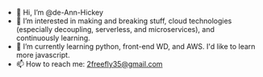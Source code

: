 - 👋 Hi, I’m @de-Ann-Hickey
- 👀 I’m interested in making and breaking stuff, cloud technologies (especially decoupling, serverless, and microservices), and continuously learning.
- 🌱 I’m currently learning python, front-end WD, and AWS. I'd like to learn more javascript.
- 📫 How to reach me:
2freefly35@gmail.com

<!---
de-Ann-Hickey/de-Ann-Hickey is a ✨ special ✨ repository because its `README.md` (this file) appears on your GitHub profile.
You can click the Preview link to take a look at your changes.
--->
